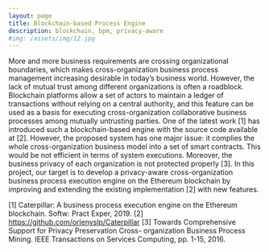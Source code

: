 ```yaml
---
layout: page
title: Blockchain-based Process Engine
description: blockchain, bpm, privacy-aware
#img: /assets/img/12.jpg
---
```



More and more business requirements are crossing organizational boundaries, which makes cross-organization business process management increasing desirable in today’s business world. However, the lack of mutual trust among different organizations is often a roadblock. Blockchain platforms allow a set of actors to maintain a ledger of transactions without relying on a central authority, and this feature can be used as a basis for executing cross-organization collaborative business processes among mutually untrusting parties. One of the latest work [1] has introduced such a blockchain-based engine with the source code available at [2]. However, the proposed system has one major issue: it complies the whole cross-organization business model into a set of smart contracts. This would be not efficient in terms of system executions. Moreover, the business privacy of each organization is not protected properly [3]. In this project, our target is to develop a privacy-aware cross-organization business process execution engine on the Ethereum blockchain by improving and extending the existing implementation [2] with new features.


[1] Caterpillar: A business process execution engine on the Ethereum blockchain. Softw: Pract Exper, 2019.
[2] https://github.com/orlenyslp/Caterpillar
[3] Towards Comprehensive Support for Privacy Preservation Cross- organization Business Process Mining. IEEE Transactions on Services Computing, pp. 1-15, 2016.
